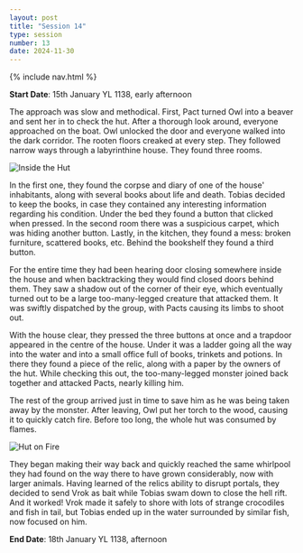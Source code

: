 ```yaml
---
layout: post
title: "Session 14"
type: session
number: 13
date: 2024-11-30
---
```


{% include nav.html %}

**Start Date**: 15th January YL 1138, early afternoon

The approach was slow and methodical. First, Pact turned Owl into a beaver and sent her in to check the hut. After a thorough look around, everyone approached on the boat. Owl unlocked the door and everyone walked into the dark corridor. The rooten floors creaked at every step. They followed narrow ways through a labyrinthine house. They found three rooms.

![Inside the Hut](/session-reports/assets/images/art/hut-inside.png)

In the first one, they found the corpse and diary of one of the house' inhabitants, along with several books about life and death. Tobias decided to keep the books, in case they contained any interesting information regarding his condition. Under the bed they found a button that clicked when pressed. In the second room there was a suspicious carpet, which was hiding another button. Lastly, in the kitchen, they found a mess: broken furniture, scattered books, etc. Behind the bookshelf they found a third button.

For the entire time they had been hearing door closing somewhere inside the house and when backtracking they would find closed doors behind them. They saw a shadow out of the corner of their eye, which eventually turned out to be a large too-many-legged creature that attacked them. It was swiftly dispatched by the group, with Pacts causing its limbs to shoot out.

With the house clear, they pressed the three buttons at once and a trapdoor appeared in the centre of the house. Under it was a ladder going all the way into the water and into a small office full of books, trinkets and potions. In there they found a piece of the relic, along with a paper by the owners of the hut. While checking this out, the too-many-legged monster joined back together and attacked Pacts, nearly killing him.

The rest of the group arrived just in time to save him as he was being taken away by the monster. After leaving, Owl put her torch to the wood, causing it to quickly catch fire. Before too long, the whole hut was consumed by flames.

![Hut on Fire](/session-reports/assets/images/art/hut-on-fire.png)

They began making their way back and quickly reached the same whirlpool they had found on the way there to have grown considerably, now with larger animals. Having learned of the relics ability to disrupt portals, they decided to send Vrok as bait while Tobias swam down to close the hell rift. And it worked! Vrok made it safely to shore with lots of strange crocodiles and fish in tail, but Tobias ended up in the water surrounded by similar fish, now focused on him.

**End Date**: 18th January YL 1138, afternoon